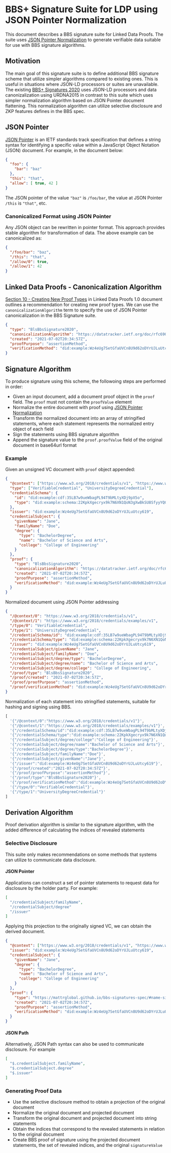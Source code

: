 # BBS+ Signature Suite for LDP using JSON Pointer Normalization

This document describes a BBS signature suite for Linked Data Proofs. The suite uses [JSON Pointer Normalization](https://trinsic-id.github.io/json-ptr-n11n-spec/) to generate verifiable data suitable for use with BBS signature algorithms.

## Motivation

The main goal of this signature suite is to define additional BBS signature scheme that utilize simpler algorithms compared to existing ones. This is useful in situations where JSON-LD processors or suites are unavailable. The existing [BBS+ Signatures 2020](https://w3c-ccg.github.io/ldp-bbs2020/) uses JSON-LD processors and data canonizalization using URDNA2015 in contrast to this suite which uses simpler normalization algorithm based on JSON Pointer document flattening.
This normalization algorithm can utilize selective disclosure and ZKP features defines in the BBS spec.

## JSON Pointer

[JSON Pointer](https://datatracker.ietf.org/doc/html/rfc6901) is an IETF standards track specification that defines a string syntax for identifying a specific value within a JavaScript Object Notation (JSON) document. For example, in the document below:

```json
{
  "foo": {
    "bar": "baz"
  },
  "this": "that",
  "allow": [ true, 42 ]
}
```

The JSON pointer of the value `"baz"` is `/foo/bar`, the value at JSON Pointer `/this` is `"that"`, etc.

### Canonicalized Format using JSON Pointer

Any JSON object can be rewritten in pointer format. This approach provides stable algorithm for transformation of data. The above example can be canonicalized as:

```json
{
  "/foo/bar": "baz",
  "/this": "that",
  "/allow/0": true,
  "/allow/1": 42
}
```

## Linked Data Proofs - Canonicalization Algorithm

[Section 10 - Creating New Proof Types](https://w3c-ccg.github.io/ld-proofs/#creating-new-proof-types) in Linked Data Proofs 1.0 document outlines a recommendation for creating new proof types. We can use the `canonicalizationAlgorithm` term to specify the use of JSON Pointer canonicalization in the BBS Signature suite.

```json
{
  "type": "BlsBbsSignature2020",
  "canonicalizationAlgorithm": "https://datatracker.ietf.org/doc/rfc6901/",
  "created": "2021-07-02T20:34:57Z",
  "proofPurpose": "assertionMethod",
  "verificationMethod": "did:example:Wz4eUg7SetGfaUVCn8U9d62oDYrUJLuUtcy619#test"
}
```

## Signature Algorithm

To produce signature using this scheme, the followoing steps are performed in order:

- Given an input document, add a document proof object in the `proof` field. The `proof` must not contain the `proofValue` element
- Normalize the entire document with proof using [JSON Pointer Normalization](https://trinsic-id.github.io/json-ptr-n11n-spec/)
- Transform the normalized document into an array of stringified statements, where each statement represents the normalized entry object of each field
- Sign the statements using BBS signature algorithm
- Append the signature value to the `proof.proofValue` field of the original document in base64url format

### Example

Given an unsigned VC document with `proof` object appended:

```json
{
  "@context": ["https://www.w3.org/2018/credentials/v1", "https://www.w3.org/2018/credentials/examples/v1"],
  "type": ["VerifiableCredential", "UniversityDegreeCredential"],
  "credentialSchema": {
    "id": "did:example:cdf:35LB7w9ueWbagPL94T9bMLtyXDj9pX5o",
    "type": "did:example:schema:22KpkXgecryx9k7N6XN1QoN3gXwBkSU8SfyyYQG"
  },
  "issuer": "did:example:Wz4eUg7SetGfaUVCn8U9d62oDYrUJLuUtcy619",
  "credentialSubject": {
    "givenName": "Jane",
    "familyName": "Doe",
    "degree": {
      "type": "BachelorDegree",
      "name": "Bachelor of Science and Arts",
      "college": "College of Engineering"
    }
  },
  "proof": {
    "type": "BlsBbsSignature2020",
    "canonicalizationAlgorithm": "https://datatracker.ietf.org/doc/rfc6901/",
    "created": "2021-07-02T20:34:57Z",
    "proofPurpose": "assertionMethod",
    "verificationMethod": "did:example:Wz4eUg7SetGfaUVCn8U9d62oDYrUJLuUtcy619#test"
  }
}
```

Normalized document using JSON Pointer addressing

```json
{
  "/@context/0": "https://www.w3.org/2018/credentials/v1",
  "/@context/1": "https://www.w3.org/2018/credentials/examples/v1",
  "/type/0": "VerifiableCredential",
  "/type/1": "UniversityDegreeCredential",
  "/credentialSchema/id": "did:example:cdf:35LB7w9ueWbagPL94T9bMLtyXDj9pX5o",
  "/credentialSchema/type": "did:example:schema:22KpkXgecryx9k7N6XN1QoN3gXwBkSU8SfyyYQG",
  "/issuer": "did:example:Wz4eUg7SetGfaUVCn8U9d62oDYrUJLuUtcy619",
  "/credentialSubject/givenName": "Jane",
  "/credentialSubject/familyName": "Doe",
  "/credentialSubject/degree/type": "BachelorDegree",
  "/credentialSubject/degree/name": "Bachelor of Science and Arts",
  "/credentialSubject/degree/college": "College of Engineering",
  "/proof/type": "BlsBbsSignature2020",
  "/proof/created": "2021-07-02T20:34:57Z",
  "/proof/proofPurpose": "assertionMethod",
  "/proof/verificationMethod": "did:example:Wz4eUg7SetGfaUVCn8U9d62oDYrUJLuUtcy619#test"
}
```

Normalization of each statement into stringified statements, suitable for hashing and signing using BBS.

```js
[
  '{"/@context/0":"https://www.w3.org/2018/credentials/v1"}',
  '{"/@context/1":"https://www.w3.org/2018/credentials/examples/v1"}',
  '{"/credentialSchema/id":"did:example:cdf:35LB7w9ueWbagPL94T9bMLtyXDj9pX5o"}',
  '{"/credentialSchema/type":"did:example:schema:22KpkXgecryx9k7N6XN1QoN3gXwBkSU8SfyyYQG"}',
  '{"/credentialSubject/degree/college":"College of Engineering"}',
  '{"/credentialSubject/degree/name":"Bachelor of Science and Arts"}',
  '{"/credentialSubject/degree/type":"BachelorDegree"}',
  '{"/credentialSubject/familyName":"Doe"}',
  '{"/credentialSubject/givenName":"Jane"}',
  '{"/issuer":"did:example:Wz4eUg7SetGfaUVCn8U9d62oDYrUJLuUtcy619"}',
  '{"/proof/created":"2021-07-02T20:34:57Z"}',
  '{"/proof/proofPurpose":"assertionMethod"}',
  '{"/proof/type":"BlsBbsSignature2020"}',
  '{"/proof/verificationMethod":"did:example:Wz4eUg7SetGfaUVCn8U9d62oDYrUJLuUtcy619#test"}',
  '{"/type/0":"VerifiableCredential"}',
  '{"/type/1":"UniversityDegreeCredential"}'
]
```

## Derivation Algorithm

Proof derivation algorithm is similar to the signature algorithm, with the added difference of calculating the indices of revealed statements

### Selective Disclosure

This suite only makes recommendations on some methods that systems can utilize to communicate data disclosure.

#### JSON Pointer

Applications can construct a set of pointer statements to request data for disclosure by the holder party. For example:

```json
[
  "/credentialSubject/familyName",
  "/credentialSubject/degree"
  "/issuer"
]
```

Applying this projection to the originally signed VC, we can obtain the derived document.

```json
{
  "@context": ["https://www.w3.org/2018/credentials/v1", "https://www.w3.org/2018/credentials/examples/v1"],
  "issuer": "did:example:Wz4eUg7SetGfaUVCn8U9d62oDYrUJLuUtcy619",
  "credentialSubject": {
    "givenName": "Jane",
    "degree": {
      "type": "BachelorDegree",
      "name": "Bachelor of Science and Arts",
      "college": "College of Engineering"
    }
  },
  "proof": {
    "type": "https://mattrglobal.github.io/bbs-signatures-spec/#name-sign",
    "created": "2021-07-02T20:34:57Z",
    "proofPurpose": "assertionMethod",
    "verificationMethod": "did:example:Wz4eUg7SetGfaUVCn8U9d62oDYrUJLuUtcy619#test"
  }
}
```


#### JSON Path

Alternatively, JSON Path syntax can also be used to communicate disclosure. For example

```json
[
  "$.credentialSubject.familyName",
  "$.credentialSubject.degree"
  "$.issuer"
]
```


### Generating Proof Data

- Use the selective disclosure method to obtain a projection of the original document
- Normalize the original document and projected document
- Transform the original document and projected document into string statements
- Obtain the indices that correspond to the revealed statements in relation to the original document
- Create BBS proof of signature using the projected document statements, the set of revealed indices, and the original `signatureValue`
